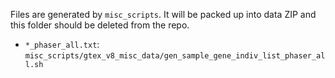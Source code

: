 Files are generated by `misc_scripts`. 
It will be packed up into data ZIP and this folder should be deleted from the repo. 

* `*_phaser_all.txt`: `misc_scripts/gtex_v8_misc_data/gen_sample_gene_indiv_list_phaser_all.sh` 
